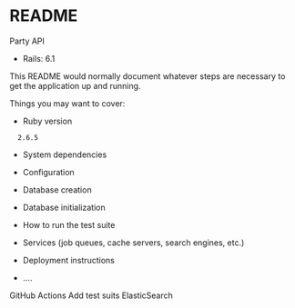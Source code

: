 # README

Party API

* Rails: 6.1

This README would normally document whatever steps are necessary to get the
application up and running.

Things you may want to cover:

- Ruby version

```
  2.6.5
```

- System dependencies

- Configuration

- Database creation

- Database initialization

- How to run the test suite

- Services (job queues, cache servers, search engines, etc.)

- Deployment instructions

- ....

GitHub Actions
Add test suits
ElasticSearch
